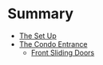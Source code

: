 # Summary
- [The Set Up](./intro.md)
- [The Condo Entrance](./chapter_1.md)
  - [Front Sliding Doors](./condoSlidingDoors.md)
